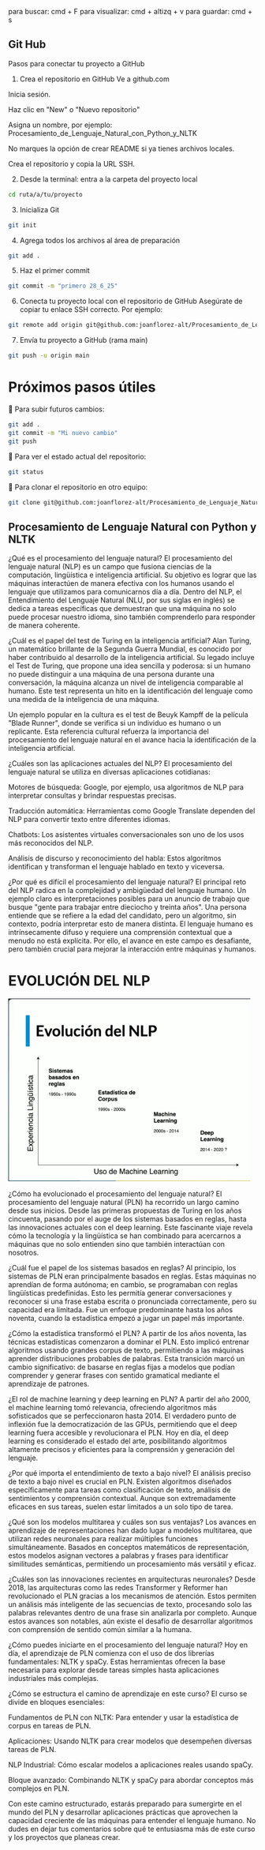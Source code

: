 para buscar: cmd  +  F
para visualizar: cmd + altizq + v
para guardar: cmd + s

## Git Hub

Pasos para conectar tu proyecto a GitHub

1. Crea el repositorio en GitHub
Ve a github.com

Inicia sesión.

Haz clic en "New" o "Nuevo repositorio"

Asigna un nombre, por ejemplo: Procesamiento_de_Lenguaje_Natural_con_Python_y_NLTK

No marques la opción de crear README si ya tienes archivos locales.

Crea el repositorio y copia la URL SSH.

2. Desde la terminal: entra a la carpeta del proyecto local
```sh
cd ruta/a/tu/proyecto
```

3. Inicializa Git
```sh
git init
```

4. Agrega todos los archivos al área de preparación
```sh
git add .
```

5. Haz el primer commit
```sh
git commit -m "primero 28_6_25"
```

6. Conecta tu proyecto local con el repositorio de GitHub
Asegúrate de copiar tu enlace SSH correcto. Por ejemplo:

```sh
git remote add origin git@github.com:joanflorez-alt/Procesamiento_de_Lenguaje_Natural_con_Python_y_NLTK.git
```

7. Envía tu proyecto a GitHub (rama main)
```sh
git push -u origin main
```

# Próximos pasos útiles

🔸 Para subir futuros cambios:
```sh
git add .
git commit -m "Mi nuevo cambio"
git push
```

🔸 Para ver el estado actual del repositorio:
```sh
git status
```
🔸 Para clonar el repositorio en otro equipo:
```sh
git clone git@github.com:joanflorez-alt/Procesamiento_de_Lenguaje_Natural_con_Python_y_NLTK.git
```



## Procesamiento de Lenguaje Natural con Python y NLTK


¿Qué es el procesamiento del lenguaje natural?
El procesamiento del lenguaje natural (NLP) es un campo que fusiona ciencias de la computación, lingüística e inteligencia artificial. Su objetivo es lograr que las máquinas interactúen de manera efectiva con los humanos usando el lenguaje que utilizamos para comunicarnos día a día. Dentro del NLP, el Entendimiento del Lenguaje Natural (NLU, por sus siglas en inglés) se dedica a tareas específicas que demuestran que una máquina no solo puede procesar nuestro idioma, sino también comprenderlo para responder de manera coherente.

¿Cuál es el papel del test de Turing en la inteligencia artificial?
Alan Turing, un matemático brillante de la Segunda Guerra Mundial, es conocido por haber contribuido al desarrollo de la inteligencia artificial. Su legado incluye el Test de Turing, que propone una idea sencilla y poderosa: si un humano no puede distinguir a una máquina de una persona durante una conversación, la máquina alcanza un nivel de inteligencia comparable al humano. Este test representa un hito en la identificación del lenguaje como una medida de la inteligencia de una máquina.

Un ejemplo popular en la cultura es el test de Beuyk Kampff de la película "Blade Runner", donde se verifica si un individuo es humano o un replicante. Esta referencia cultural refuerza la importancia del procesamiento del lenguaje natural en el avance hacia la identificación de la inteligencia artificial.

¿Cuáles son las aplicaciones actuales del NLP?
El procesamiento del lenguaje natural se utiliza en diversas aplicaciones cotidianas:

Motores de búsqueda: Google, por ejemplo, usa algoritmos de NLP para interpretar consultas y brindar respuestas precisas.

Traducción automática: Herramientas como Google Translate dependen del NLP para convertir texto entre diferentes idiomas.

Chatbots: Los asistentes virtuales conversacionales son uno de los usos más reconocidos del NLP.

Análisis de discurso y reconocimiento del habla: Estos algoritmos identifican y transforman el lenguaje hablado en texto y viceversa.

¿Por qué es difícil el procesamiento del lenguaje natural?
El principal reto del NLP radica en la complejidad y ambigüedad del lenguaje humano. Un ejemplo claro es interpretaciones posibles para un anuncio de trabajo que busque "gente para trabajar entre dieciocho y treinta años". Una persona entiende que se refiere a la edad del candidato, pero un algoritmo, sin contexto, podría interpretar esto de manera distinta. El lenguaje humano es intrínsecamente difuso y requiere una comprensión contextual que a menudo no está explícita. Por ello, el avance en este campo es desafiante, pero también crucial para mejorar la interacción entre máquinas y humanos.


# EVOLUCIÓN DEL NLP
![name](imagenes/image_1.png)

¿Cómo ha evolucionado el procesamiento del lenguaje natural?
El procesamiento del lenguaje natural (PLN) ha recorrido un largo camino desde sus inicios. Desde las primeras propuestas de Turing en los años cincuenta, pasando por el auge de los sistemas basados en reglas, hasta las innovaciones actuales con el deep learning. Este fascinante viaje revela cómo la tecnología y la lingüística se han combinado para acercarnos a máquinas que no solo entienden sino que también interactúan con nosotros.

¿Cuál fue el papel de los sistemas basados en reglas?
Al principio, los sistemas de PLN eran principalmente basados en reglas. Estas máquinas no aprendían de forma autónoma; en cambio, se programaban con reglas lingüísticas predefinidas. Esto les permitía generar conversaciones y reconocer si una frase estaba escrita o pronunciada correctamente, pero su capacidad era limitada. Fue un enfoque predominante hasta los años noventa, cuando la estadística empezó a jugar un papel más importante.

¿Cómo la estadística transformó el PLN?
A partir de los años noventa, las técnicas estadísticas comenzaron a dominar el PLN. Esto implicó entrenar algoritmos usando grandes corpus de texto, permitiendo a las máquinas aprender distribuciones probables de palabras. Esta transición marcó un cambio significativo: de basarse en reglas fijas a modelos que podían comprender y generar frases con sentido gramatical mediante el aprendizaje de patrones.

¿El rol de machine learning y deep learning en PLN?
A partir del año 2000, el machine learning tomó relevancia, ofreciendo algoritmos más sofisticados que se perfeccionaron hasta 2014. El verdadero punto de inflexión fue la democratización de las GPUs, permitiendo que el deep learning fuera accesible y revolucionara el PLN. Hoy en día, el deep learning es considerado el estado del arte, posibilitando algoritmos altamente precisos y eficientes para la comprensión y generación del lenguaje.

¿Por qué importa el entendimiento de texto a bajo nivel?
El análisis preciso de texto a bajo nivel es crucial en PLN. Existen algoritmos diseñados específicamente para tareas como clasificación de texto, análisis de sentimientos y comprensión contextual. Aunque son extremadamente eficaces en sus tareas, suelen estar limitados a un solo tipo de tarea.

¿Qué son los modelos multitarea y cuáles son sus ventajas?
Los avances en aprendizaje de representaciones han dado lugar a modelos multitarea, que utilizan redes neuronales para realizar múltiples funciones simultáneamente. Basados en conceptos matemáticos de representación, estos modelos asignan vectores a palabras y frases para identificar similitudes semánticas, permitiendo un procesamiento más versátil y eficaz.

¿Cuáles son las innovaciones recientes en arquitecturas neuronales?
Desde 2018, las arquitecturas como las redes Transformer y Reformer han revolucionado el PLN gracias a los mecanismos de atención. Estos permiten un análisis más inteligente de las secuencias de texto, procesando solo las palabras relevantes dentro de una frase sin analizarla por completo. Aunque estos avances son notables, aún existe el desafío de desarrollar algoritmos con comprensión de sentido común similar a la humana.

¿Cómo puedes iniciarte en el procesamiento del lenguaje natural?
Hoy en día, el aprendizaje de PLN comienza con el uso de dos librerías fundamentales: NLTK y spaCy. Estas herramientas ofrecen la base necesaria para explorar desde tareas simples hasta aplicaciones industriales más complejas.

¿Cómo se estructura el camino de aprendizaje en este curso?
El curso se divide en bloques esenciales:

Fundamentos de PLN con NLTK: Para entender y usar la estadística de corpus en tareas de PLN.

Aplicaciones: Usando NLTK para crear modelos que desempeñen diversas tareas de PLN.

NLP Industrial: Cómo escalar modelos a aplicaciones reales usando spaCy.

Bloque avanzado: Combinando NLTK y spaCy para abordar conceptos más complejos en PLN.

Con este camino estructurado, estarás preparado para sumergirte en el mundo del PLN y desarrollar aplicaciones prácticas que aprovechen la capacidad creciente de las máquinas para entender el lenguaje humano. No dudes en dejar tus comentarios sobre qué te entusiasma más de este curso y los proyectos que planeas crear.
